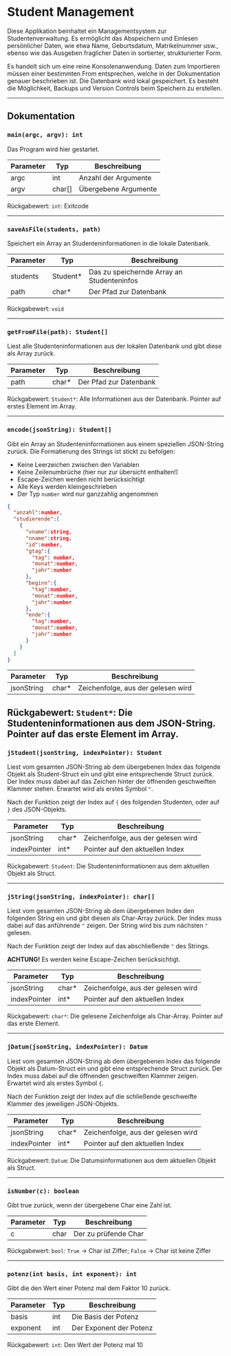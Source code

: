 # Student Management
Diese Applikation beinhaltet ein Managementsystem zur Studentenverwaltung.
Es ermöglicht das Abspeichern und Einlesen persönlicher Daten, wie etwa Name, Geburtsdatum, Matrikelnummer usw., ebenso wie das Ausgeben fraglicher Daten in sortierter, strukturierter Form.

Es handelt sich um eine reine Konsolenanwendung. Daten zum Importieren müssen einer bestimmten From entsprechen, welche in der Dokumentation genauer beschrieben ist.
Die Datenbank wird lokal gespeichert. Es besteht die Möglichkeit, Backups und Version Controls beim Speichern zu erstellen.

-----
## Dokumentation
### `main(argc, argv): int`
Das Program wird hier gestartet.

| Parameter | Typ    | Beschreibung         |
|-----------|--------|----------------------|
| argc      | int    | Anzahl der Argumente |
| argv      | char[] | Übergebene Argumente |

Rückgabewert:
    `int`: Exitcode

---
### `saveAsFile(students, path)`
Speichert ein Array an Studenteninformationen in die lokale Datenbank.

| Parameter | Typ      | Beschreibung                               |
|-----------|----------|--------------------------------------------|
| students  | Student* | Das zu speichernde Array an Studenteninfos |
| path      | char*    | Der Pfad zur Datenbank                     |

Rückgabewert: `void`

---
### `getFromFile(path): Student[]`
Liest alle Studenteninformationen aus der lokalen Datenbank und gibt diese als Array zurück.

| Parameter | Typ   | Beschreibung           |
|-----------|-------|------------------------|
| path      | char* | Der Pfad zur Datenbank |

Rückgabewert: `Student*`: Alle Informationen aus der Datenbank. Pointer auf erstes Element im Array.

---
### `encode(jsonString): Student[]`
Gibt ein Array an Studenteninformationen aus einem speziellen JSON-String zurück.
Die Formatierung des Strings ist stickt zu befolgen:
 - Keine Leerzeichen zwischen den Variablen
 - Keine Zeilenumbrüche (hier nur zur übersicht enthalten!)
 - Escape-Zeichen werden nicht berücksichtigt
 - Alle Keys werden kleingeschrieben
 - Der Typ `number` wird nur ganzzahlig angenommen
```json
{
  "anzahl":number,
  "studierende":[
    {
      "vname":string,
      "nname":string,
      "id":number,
      "gtag":{
        "tag": number,
        "monat":number,
        "jahr":number
      },
      "beginn":{
        "tag":number,
        "monat":number,
        "jahr":number
      },
      "ende":{
        "tag":number,
        "monat":number,
        "jahr":number
      }
    }
  ]
}
```
| Parameter  | Typ   | Beschreibung                       |
|------------|-------|------------------------------------|
| jsonString | char* | Zeichenfolge, aus der gelesen wird |

Rückgabewert: `Student*`: Die Studenteninformationen aus dem JSON-String.
Pointer auf das erste Element im Array.
---
### `jStudent(jsonString, indexPointer): Student`
Liest vom gesamten JSON-String ab dem übergebenen Index das folgende Objekt als Student-Struct ein
und gibt eine entsprechende Struct zurück.
Der Index muss dabei auf das Zeichen hinter der öffnenden geschweiften Klammer stehen.
Erwartet wird als erstes Symbol `"`.

Nach der Funktion zeigt der Index auf `{` des folgenden Studenten, oder auf `}` des JSON-Objekts.

| Parameter    | Typ   | Beschreibung                       |
|--------------|-------|------------------------------------|
| jsonString   | char* | Zeichenfolge, aus der gelesen wird |
| indexPointer | int*  | Pointer auf den aktuellen Index    |

Rückgabewert: `Student`: Die Studenteninformationen aus dem aktuellen Objekt als Struct.

---
### `jString(jsonString, indexPointer): char[]`
Liest vom gesamten JSON-String ab dem übergebenen Index den folgenden String ein
und gibt diesen als Char-Array zurück.
Der Index muss dabei auf das anführende `"` zeigen. Der String wird bis zum nächsten `"` gelesen.

Nach der Funktion zeigt der Index auf das abschließende `"` des Strings.

**ACHTUNG!** Es werden keine Escape-Zeichen berücksichtigt.

| Parameter    | Typ   | Beschreibung                       |
|--------------|-------|------------------------------------|
| jsonString   | char* | Zeichenfolge, aus der gelesen wird |
| indexPointer | int*  | Pointer auf den aktuellen Index    |

Rückgabewert: `char*`: Die gelesene Zeichenfolge als Char-Array.
Pointer auf das erste Element.

---
### `jDatum(jsonString, indexPointer): Datum`
Liest vom gesamten JSON-String ab dem übergebenen Index das folgende Objekt als Datum-Struct ein
und gibt eine entsprechende Struct zurück.
Der Index muss dabei auf die öffnenden geschweiften Klammer zeigen.
Erwartet wird als erstes Symbol `{`.

Nach der Funktion zeigt der Index auf die schließende geschweifte Klammer des jeweiligen JSON-Objekts.

| Parameter    | Typ   | Beschreibung                       |
|--------------|-------|------------------------------------|
| jsonString   | char* | Zeichenfolge, aus der gelesen wird |
| indexPointer | int*  | Pointer auf den aktuellen Index    |

Rückgabewert: `Datum`: Die Datumsinformationen aus dem aktuellen Objekt als Struct.

---
### `isNumber(c): boolean`
Gibt true zurück, wenn der übergebene Char eine Zahl ist.

| Parameter | Typ   | Beschreibung         |
|-----------|-------|----------------------|
| c         | char  | Der zu prüfende Char |

Rückgabewert: `bool`: `True` -> Char ist Ziffer; `False` -> Char ist keine Ziffer

---
### `potenz(int basis, int exponent): int`
Gibt die den Wert einer Potenz mal dem Faktor 10 zurück.

| Parameter | Typ | Beschreibung            |
|-----------|-----|-------------------------|
| basis     | int | Die Basis der Potenz    |
| exponent  | int | Der Exponent der Potenz |

Rückgabewert: `int`: Den Wert der Potenz mal 10